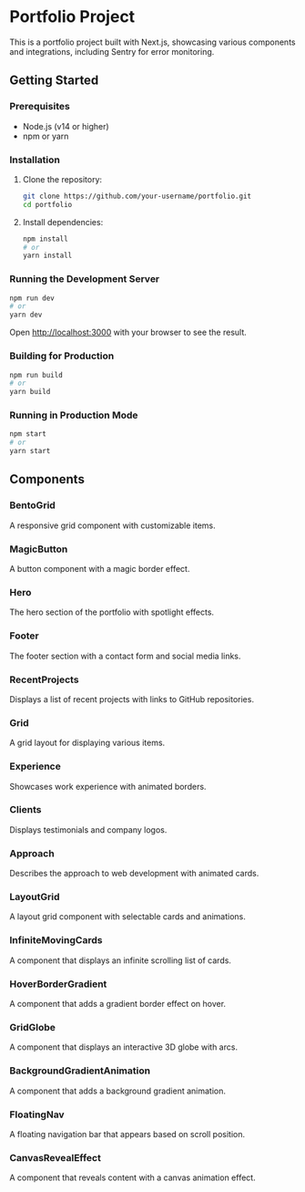 # Portfolio Project

This is a portfolio project built with Next.js, showcasing various components and integrations, including Sentry for error monitoring.

## Getting Started

### Prerequisites

- Node.js (v14 or higher)
- npm or yarn

### Installation

1. Clone the repository:
   ```bash
   git clone https://github.com/your-username/portfolio.git
   cd portfolio
   ```

2. Install dependencies:
   ```bash
   npm install
   # or
   yarn install
   ```

### Running the Development Server

```bash
npm run dev
# or
yarn dev
```

Open [http://localhost:3000](http://localhost:3000) with your browser to see the result.

### Building for Production

```bash
npm run build
# or
yarn build
```

### Running in Production Mode

```bash
npm start
# or
yarn start
```

## Components

### BentoGrid

A responsive grid component with customizable items.

### MagicButton

A button component with a magic border effect.

### Hero

The hero section of the portfolio with spotlight effects.

### Footer

The footer section with a contact form and social media links.

### RecentProjects

Displays a list of recent projects with links to GitHub repositories.

### Grid

A grid layout for displaying various items.

### Experience

Showcases work experience with animated borders.

### Clients

Displays testimonials and company logos.

### Approach

Describes the approach to web development with animated cards.

### LayoutGrid

A layout grid component with selectable cards and animations.

### InfiniteMovingCards

A component that displays an infinite scrolling list of cards.

### HoverBorderGradient

A component that adds a gradient border effect on hover.

### GridGlobe

A component that displays an interactive 3D globe with arcs.

### BackgroundGradientAnimation

A component that adds a background gradient animation.

### FloatingNav

A floating navigation bar that appears based on scroll position.

### CanvasRevealEffect

A component that reveals content with a canvas animation effect.
